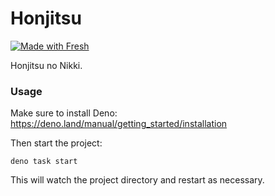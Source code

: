 # Honjitsu

[![Made with Fresh](https://fresh.deno.dev/fresh-badge.svg)](https://fresh.deno.dev)

Honjitsu no Nikki.

### Usage

Make sure to install Deno: https://deno.land/manual/getting_started/installation

Then start the project:

```
deno task start
```

This will watch the project directory and restart as necessary.
